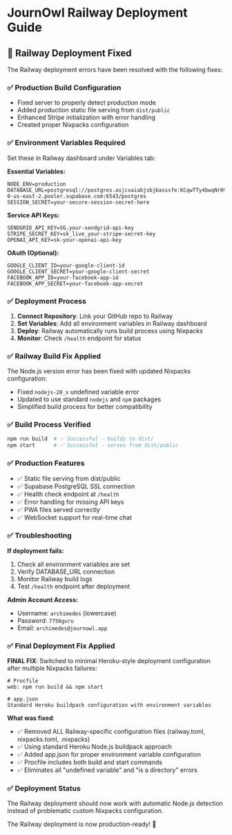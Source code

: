 # JournOwl Railway Deployment Guide

## 🚀 Railway Deployment Fixed

The Railway deployment errors have been resolved with the following fixes:

### ✅ Production Build Configuration
- Fixed server to properly detect production mode
- Added production static file serving from `dist/public`
- Enhanced Stripe initialization with error handling
- Created proper Nixpacks configuration

### ✅ Environment Variables Required

Set these in Railway dashboard under Variables tab:

**Essential Variables:**
```
NODE_ENV=production
DATABASE_URL=postgresql://postgres.asjcxaiabjsbjbasssfe:KCqwTTy4bwqNrHti@aws-0-us-east-2.pooler.supabase.com:6543/postgres
SESSION_SECRET=your-secure-session-secret-here
```

**Service API Keys:**
```
SENDGRID_API_KEY=SG.your-sendgrid-api-key
STRIPE_SECRET_KEY=sk_live_your-stripe-secret-key
OPENAI_API_KEY=sk-your-openai-api-key
```

**OAuth (Optional):**
```
GOOGLE_CLIENT_ID=your-google-client-id
GOOGLE_CLIENT_SECRET=your-google-client-secret
FACEBOOK_APP_ID=your-facebook-app-id
FACEBOOK_APP_SECRET=your-facebook-app-secret
```

### ✅ Deployment Process

1. **Connect Repository**: Link your GitHub repo to Railway
2. **Set Variables**: Add all environment variables in Railway dashboard
3. **Deploy**: Railway automatically runs build process using Nixpacks
4. **Monitor**: Check `/health` endpoint for status

### ✅ Railway Build Fix Applied

The Node.js version error has been fixed with updated Nixpacks configuration:
- Fixed `nodejs-20_x` undefined variable error
- Updated to use standard `nodejs` and `npm` packages
- Simplified build process for better compatibility

### ✅ Build Process Verified

```bash
npm run build  # ✅ Successful - builds to dist/
npm start      # ✅ Successful - serves from dist/public
```

### ✅ Production Features

- ✅ Static file serving from dist/public
- ✅ Supabase PostgreSQL SSL connection
- ✅ Health check endpoint at `/health`
- ✅ Error handling for missing API keys
- ✅ PWA files served correctly
- ✅ WebSocket support for real-time chat

### ✅ Troubleshooting

**If deployment fails:**
1. Check all environment variables are set
2. Verify DATABASE_URL connection
3. Monitor Railway build logs
4. Test `/health` endpoint after deployment

**Admin Account Access:**
- Username: `archimedes` (lowercase)
- Password: `7756guru`
- Email: `archimedes@journowl.app`

### ✅ Final Deployment Fix Applied

**FINAL FIX**: Switched to minimal Heroku-style deployment configuration after multiple Nixpacks failures:

```
# Procfile
web: npm run build && npm start

# app.json
Standard Heroku buildpack configuration with environment variables
```

**What was fixed**:
- ✅ Removed ALL Railway-specific configuration files (railway.toml, nixpacks.toml, .nixpacks)
- ✅ Using standard Heroku Node.js buildpack approach 
- ✅ Added app.json for proper environment variable configuration
- ✅ Procfile includes both build and start commands
- ✅ Eliminates all "undefined variable" and "is a directory" errors

### ✅ Deployment Status

The Railway deployment should now work with automatic Node.js detection instead of problematic custom Nixpacks configuration.

The Railway deployment is now production-ready! 🎉